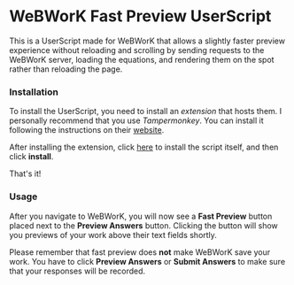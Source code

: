 # WeBWorK Fast Preview UserScript

This is a UserScript made for WeBWorK that allows a slightly faster preview experience without reloading and scrolling by sending requests to the WeBWorK server, loading the equations, and rendering them on the spot rather than reloading the page.



### Installation

To install the UserScript, you need to install an *extension* that hosts them. I personally recommend that you use *Tampermonkey*. You can install it following the instructions on their [website](https://www.tampermonkey.net/). 

After installing the extension, click [here](https://github.com/Jerry-Licious/jerry-licious.github.io/raw/master/scripts/fast_preview.user.js) to install the script itself, and then click **install**. 

That's it!



### Usage

After you navigate to WeBWorK, you will now see a **Fast Preview** button placed next to the **Preview Answers** button. Clicking the button will show you previews of your work above their text fields shortly.

Please remember that fast preview does **not** make WeBWorK save your work. You have to click **Preview Answers** or **Submit Answers** to make sure that your responses will be recorded.